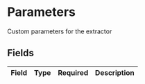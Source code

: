 # Parameters

Custom parameters for the extractor


## Fields

| Field       | Type        | Required    | Description |
| ----------- | ----------- | ----------- | ----------- |